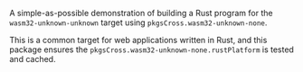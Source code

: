 A simple-as-possible demonstration of building a Rust program for the
`wasm32-unknown-unknown` target using `pkgsCross.wasm32-unknown-none`.

This is a common target for web applications written in Rust, and this package
ensures the `pkgsCross.wasm32-unknown-none.rustPlatform` is tested and cached.
